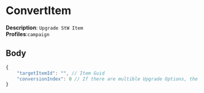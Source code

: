 # ConvertItem

**Description**: `Upgrade StW Item`\
**Profiles**:`campaign`

## Body

```js
{
    "targetItemId": "", // Item Guid
    "conversionIndex": 0 // If there are multible Upgrade Options, the options index
}
```
